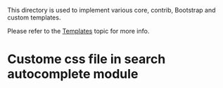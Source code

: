 This directory is used to implement various core, contrib, Bootstrap and custom
templates.

Please refer to the [Templates](<!-- @url templates -->) topic for more info.

# Custome css file in search autocomplete module
